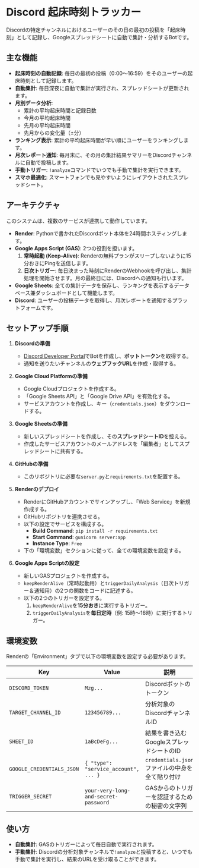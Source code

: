 # Discord 起床時刻トラッカー

Discordの特定チャンネルにおけるユーザーのその日の最初の投稿を「起床時刻」として記録し、Googleスプレッドシートに自動で集計・分析するBotです。

## 主な機能

-   **起床時刻の自動記録**: 毎日の最初の投稿（0:00〜16:59）をそのユーザーの起床時刻として記録します。
-   **自動集計**: 毎日深夜に自動で集計が実行され、スプレッドシートが更新されます。
-   **月別データ分析**:
    -   累計の平均起床時間と記録日数
    -   今月の平均起床時間
    -   先月の平均起床時間
    -   先月からの変化量（±分）
-   **ランキング表示**: 累計の平均起床時間が早い順にユーザーをランキングします。
-   **月次レポート通知**: 毎月末に、その月の集計結果サマリーをDiscordチャンネルに自動で投稿します。
-   **手動トリガー**: `!analyze`コマンドでいつでも手動で集計を実行できます。
-   **スマホ最適化**: スマートフォンでも見やすいようにレイアウトされたスプレッドシート。

## アーキテクチャ

このシステムは、複数のサービスが連携して動作しています。

-   **Render**: Pythonで書かれたDiscordボット本体を24時間ホスティングします。
-   **Google Apps Script (GAS)**: 2つの役割を担います。
    1.  **常時起動 (Keep-Alive)**: Renderの無料プランがスリープしないように15分おきにPingを送信します。
    2.  **日次トリガー**: 毎日決まった時刻にRenderのWebhookを呼び出し、集計処理を開始させます。月の最終日には、Discordへの通知も行います。
-   **Google Sheets**: 全ての集計データを保存し、ランキングを表示するデータベース兼ダッシュボードとして機能します。
-   **Discord**: ユーザーの投稿データを取得し、月次レポートを通知するプラットフォームです。

## セットアップ手順

1.  **Discordの準備**
    -   [Discord Developer Portal](https://discord.com/developers/applications)でBotを作成し、**ボットトークン**を取得する。
    -   通知を送りたいチャンネルの**ウェブフックURL**を作成・取得する。

2.  **Google Cloud Platformの準備**
    -   Google Cloudプロジェクトを作成する。
    -   「Google Sheets API」と「Google Drive API」を有効化する。
    -   サービスアカウントを作成し、キー（`credentials.json`）をダウンロードする。

3.  **Google Sheetsの準備**
    -   新しいスプレッドシートを作成し、その**スプレッドシートID**を控える。
    -   作成したサービスアカウントのメールアドレスを「編集者」としてスプレッドシートに共有する。

4.  **GitHubの準備**
    -   このリポジトリに必要な`server.py`と`requirements.txt`を配置する。

5.  **Renderのデプロイ**
    -   RenderにGitHubアカウントでサインアップし、「Web Service」を新規作成する。
    -   GitHubリポジトリを連携させる。
    -   以下の設定でサービスを構成する。
        -   **Build Command**: `pip install -r requirements.txt`
        -   **Start Command**: `gunicorn server:app`
        -   **Instance Type**: `Free`
    -   下の「環境変数」セクションに従って、全ての環境変数を設定する。

6.  **Google Apps Scriptの設定**
    -   新しいGASプロジェクトを作成する。
    -   `keepRenderAlive`（常時起動用）と`triggerDailyAnalysis`（日次トリガー＆通知用）の2つの関数をコードに記述する。
    -   以下の2つのトリガーを設定する。
        1.  `keepRenderAlive`を**15分おき**に実行するトリガー。
        2.  `triggerDailyAnalysis`を**毎日定時**（例: 15時〜16時）に実行するトリガー。

## 環境変数

Renderの「Environment」タブで以下の環境変数を設定する必要があります。

| Key                         | Value                                        | 説明                                         |
| --------------------------- | -------------------------------------------- | -------------------------------------------- |
| `DISCORD_TOKEN`             | `Mzg...`                                     | Discordボットのトークン                      |
| `TARGET_CHANNEL_ID`         | `123456789...`                               | 分析対象のDiscordチャンネルID                |
| `SHEET_ID`                  | `1aBcDeFg...`                                | 結果を書き込むGoogleスプレッドシートのID     |
| `GOOGLE_CREDENTIALS_JSON`   | `{ "type": "service_account", ... }`         | `credentials.json`ファイルの中身を全て貼り付け |
| `TRIGGER_SECRET`            | `your-very-long-and-secret-password`         | GASからのトリガーを認証するための秘密の文字列  |

## 使い方

-   **自動集計**: GASのトリガーによって毎日自動で実行されます。
-   **手動集計**: Discordの分析対象チャンネルで`!analyze`と投稿すると、いつでも手動で集計を実行し、結果のURLを受け取ることができます。
